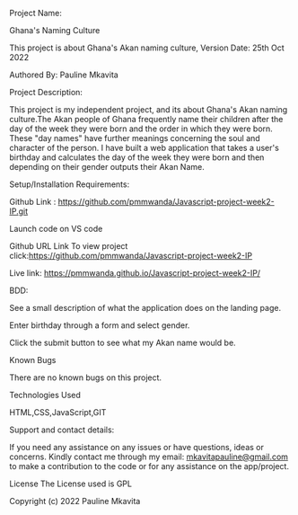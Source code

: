 Project Name:

Ghana's Naming Culture

This project is about Ghana's Akan naming culture, Version Date: 25th Oct 2022

Authored By: Pauline Mkavita

Project Description:

This project is my independent project, and its about Ghana's Akan naming culture.The Akan people of Ghana frequently name their children after the day of the week they were born and the order in which they were born. These "day names" have further meanings concerning the soul and character of the person. I have built a web application that takes a user's birthday and calculates the day of the week they were born and then depending on their gender outputs their Akan Name.

Setup/Installation Requirements:

Github Link : https://github.com/pmmwanda/Javascript-project-week2-IP.git

Launch code on VS code

Github URL Link To view project click:https://github.com/pmmwanda/Javascript-project-week2-IP

 Live link: https://pmmwanda.github.io/Javascript-project-week2-IP/

BDD:

See a small description of what the application does on the landing page.

Enter birthday through a form and select gender.

Click the submit button to see what my Akan name would be.

Known Bugs

There are no known bugs on this project.

Technologies Used

HTML,CSS,JavaScript,GIT

Support and contact details:

If you need any assistance on any issues or have questions, ideas or concerns. Kindly contact me through my email: mkavitapauline@gmail.com to make a contribution to the code or for any assistance on the app/project.


License
The License used is GPL

Copyright (c) 2022 Pauline Mkavita